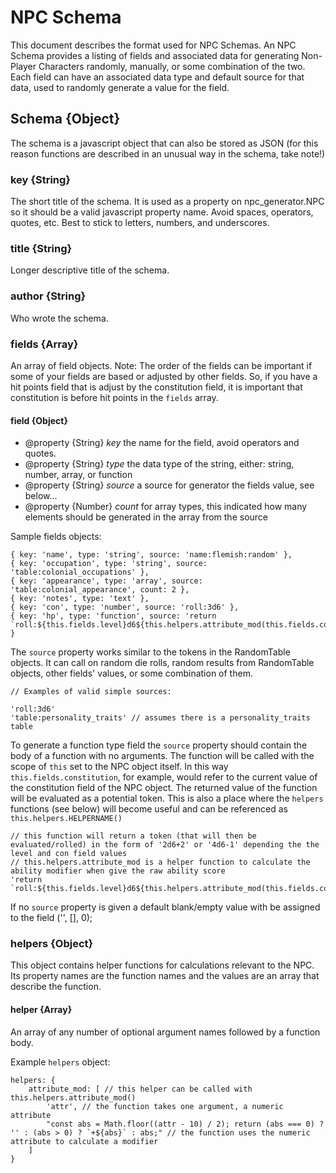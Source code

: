 # NPC Schema

This document describes the format used for NPC Schemas. An NPC Schema provides a listing of fields and associated data for generating Non-Player Characters randomly, manually, or some combination of the two. Each field can have an associated data type and default source for that data, used to randomly generate a value for the field.

## Schema {Object}

The schema is a javascript object that can also be stored as JSON (for this reason functions are described in an unusual way in the schema, take note!)

### key {String}

The short title of the schema. It is used as a property on npc_generator.NPC so it should be a valid javascript property name. Avoid spaces, operators, quotes, etc. Best to stick to letters, numbers, and underscores.

### title {String}

Longer descriptive title of the schema.

### author {String}

Who wrote the schema.

### fields {Array}

An array of field objects. Note: The order of the fields can be important if some of your fields are based or adjusted by other fields. So, if you have a hit points field that is adjust by the constitution field, it is important that constitution is before hit points in the `fields` array.

#### field {Object}

* @property {String} _key_ the name for the field, avoid operators and quotes.
* @property {String} _type_ the data type of the string, either: string, number, array, or function
* @property {String} _source_ a source for generator the fields value, see below...
* @property {Number} _count_ for array types, this indicated how many elements should be generated in the array from the source

Sample fields objects:
```
{ key: 'name', type: 'string', source: 'name:flemish:random' },
{ key: 'occupation', type: 'string', source: 'table:colonial_occupations' },
{ key: 'appearance', type: 'array', source: 'table:colonial_appearance', count: 2 },
{ key: 'notes', type: 'text' },
{ key: 'con', type: 'number', source: 'roll:3d6' },
{ key: 'hp', type: 'function', source: 'return `roll:${this.fields.level}d6${this.helpers.attribute_mod(this.fields.con)}`;' }
```

The `source` property works similar to the tokens in the RandomTable objects. It can call on random die rolls, random results from RandomTable objects, other fields' values, or some combination of them.

```
// Examples of valid simple sources:

'roll:3d6'
'table:personality_traits' // assumes there is a personality_traits table
```

To generate a function type field the `source` property should contain the body of a function with no arguments. The function will be called with the scope of `this` set to the NPC object itself. In this way `this.fields.constitution`, for example, would refer to the current value of the constitution field of the NPC object. The returned value of the function will be evaluated as a potential token. This is also a place where the `helpers` functions (see below) will become useful and can be referenced as `this.helpers.HELPERNAME()` 

```
// this function will return a token (that will then be evaluated/rolled) in the form of '2d6+2' or '4d6-1' depending the the level and con field values
// this.helpers.attribute_mod is a helper function to calculate the ability modifier when give the raw ability score
'return `roll:${this.fields.level}d6${this.helpers.attribute_mod(this.fields.con)}`;'
``` 

If no `source` property is given a default blank/empty value with be assigned to the field ('', [], 0);

### helpers {Object}

This object contains helper functions for calculations relevant to the NPC. Its property names are the function names and the values are an array that describe the function.

#### helper {Array}

An array of any number of optional argument names followed by a function body.

Example `helpers` object:
```
helpers: {
	attribute_mod: [ // this helper can be called with this.helpers.attribute_mod()
		'attr', // the function takes one argument, a numeric attribute
		"const abs = Math.floor((attr - 10) / 2); return (abs === 0) ? '' : (abs > 0) ? `+${abs}` : abs;" // the function uses the numeric attribute to calculate a modifier
	]
}
```
